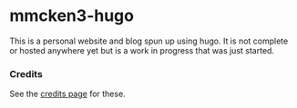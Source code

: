 # mmcken3-hugo

This is a personal website and blog spun up using hugo. It is not complete or hosted anywhere yet but is a work in progress that was just started.

### Credits

See the [credits page](content/credits/index.md) for these.
